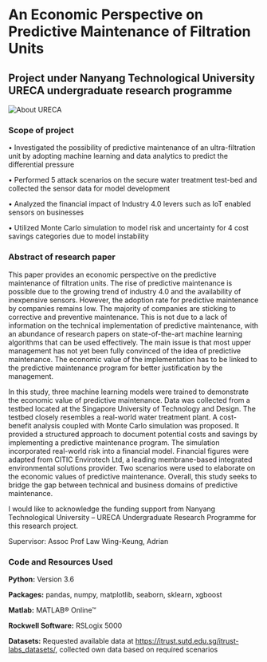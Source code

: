 # An Economic Perspective on Predictive Maintenance of Filtration Units

## Project under Nanyang Technological University URECA undergraduate research programme

![About URECA](https://user-images.githubusercontent.com/45563371/89106943-e8be7900-d45f-11ea-864f-9a12dede8505.jpg)

### Scope of project

• Investigated the possibility of predictive maintenance of an ultra-filtration unit by adopting machine learning and data analytics to predict the differential pressure

• Performed 5 attack scenarios on the secure water treatment test-bed and collected the sensor data for model development

• Analyzed the financial impact of Industry 4.0 levers such as IoT enabled sensors on businesses

• Utilized Monte Carlo simulation to model risk and uncertainty for 4 cost savings categories due to model instability


### Abstract of research paper

This paper provides an economic perspective on the predictive maintenance of filtration units. The rise of predictive maintenance is possible due to the growing trend of industry 4.0 and the availability of inexpensive sensors. However, the adoption rate for predictive maintenance by companies remains low. The majority of companies are sticking to corrective and preventive maintenance. This is not due to a lack of information on the technical implementation of predictive maintenance, with an abundance of research papers on state-of-the-art machine learning algorithms that can be used effectively. The main issue is that most upper management has not yet been fully convinced of the idea of predictive maintenance. The economic value of the implementation has to be linked to the predictive maintenance program for better justification by the management. 

In this study, three machine learning models were trained to demonstrate the economic value of predictive maintenance. Data was collected from a testbed located at the Singapore University of Technology and Design. The testbed closely resembles a real-world water treatment plant. A cost-benefit analysis coupled with Monte Carlo simulation was proposed. It provided a structured approach to document potential costs and savings by implementing a predictive maintenance program. The simulation incorporated real-world risk into a financial model. Financial figures were adapted from CITIC Envirotech Ltd, a leading membrane-based integrated environmental solutions provider. Two scenarios were used to elaborate on the economic values of predictive maintenance. Overall, this study seeks to bridge the gap between technical and business domains of predictive maintenance. 

I would like to acknowledge the funding support from Nanyang Technological University – URECA Undergraduate Research Programme for this research project.

Supervisor: Assoc Prof Law Wing-Keung, Adrian

### Code and Resources Used
**Python:** Version 3.6

**Packages:** pandas, numpy, matplotlib, seaborn, sklearn, xgboost

**Matlab:** MATLAB® Online™

**Rockwell Software:** RSLogix 5000 

**Datasets:** Requested available data at https://itrust.sutd.edu.sg/itrust-labs_datasets/, collected own data based on required scenarios
